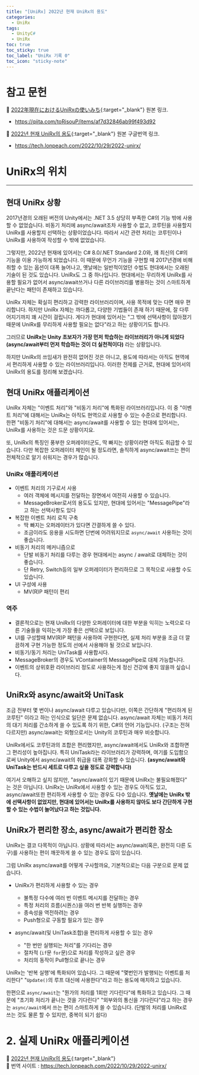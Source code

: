 ```yaml
---
title: "[UniRx] 2022년 현재 UniRx의 용도"
categories:
  - UniRx
tags:
  - UnityC#
  - UniRx
toc: true
toc_sticky: true
toc_label: "UniRx 기록 0"
toc_icon: "sticky-note"
---
```


# 참고 문헌

🔺 [2022年現在におけるUniRxの使いみち](https://qiita.com/toRisouP/items/af7d32846ab99f493d92){:target="_blank"} 원본 링크. <br>
- <https://qiita.com/toRisouP/items/af7d32846ab99f493d92> <br>

🔺 [2022년 현재 UniRx의 용도](https://tech.lonpeach.com/2022/10/29/2022-unirx){:target="_blank"} 원본 구글번역 링크. <br>
- <https://tech.lonpeach.com/2022/10/29/2022-unirx/> <br>

# UniRx의 위치

---

## 현대 UniRx 상황
2017년경의 오래된 버전의 Unity에서는 .NET 3.5 상당히 부족한 C#의 기능 밖에 사용할 수 없었습니다. 비동기 처리에 async/await조차 사용할 수 없고, 코루틴을 사용할지 UniRx를 사용할지 선택하는 상황이었습니다. 따라서 시간 관련 처리는 코루틴이나 UniRx를 사용하여 작성할 수 밖에 없었습니다. <br>

그렇지만, 2022년 현재에 있어서는 C# 8.0/.NET Standard 2.0와, 꽤 최신의 C#의 기능을 이용 가능하게 되었습니다. 이 때문에 무언가 기능을 구현할 때 2017년경에 비해 취할 수 있는 옵션이 대폭 늘어나고, 옛날에는 일반적이었던 수법도 현대에서는 오래된 기술이 된 것도 있습니다. UniRx도 그 중 하나입니다. 현대에서는 무리하게 UniRx를 사용할 필요가 없어서 async/await쓰거나 다른 라이브러리를 병용하는 것이 스마트하게 끝난다는 패턴이 존재하고 있습니다.<br>

UniRx 자체는 확실히 편리하고 강력한 라이브러리이며, 사용 목적에 맞는 다면 매우 편리합니다. 하지만 UniRx 자체는 까다롭고, 다양한 기법들이 존재 하기 때문에, 잘 다루어지기까지 꽤 시간이 걸립니다. 게다가 현대에 있어서는 "그 밖에 선택사항이 많아졌기 때문에 UniRx를 무리하게 사용할 필요는 없다"라고 하는 상황이기도 합니다.<br>

그러므로 **UniRx는 Unity 초보자가 가장 먼저 학습하는 라이브러리가 아니게 되었다(async/await부터 먼저 학습하는 것이 더 실천적이다)** 라는 상황입니다.<br>

하지만 UniRx의 쓰임새가 완전히 없어진 것은 아니고, 용도에 따라서는 아직도 현역에서 편리하게 사용할 수 있는 라이브러리입니다. 이러한 전제를 근거로, 현대에 있어서의 UniRx의 용도를 정리해 보겠습니다.<br>

## 현대 UniRx 애플리케이션

UniRx 자체는 "이벤트 처리"와 "비동기 처리"에 특화된 라이브러리입니다. 이 중 "이벤트 처리"에 대해서는 UniRx는 아직도 현역으로 사용할 수 있는 수준으로 편리합니다. 한편 "비동기 처리"에 대해서는 async/await를 사용할 수 있는 현대에 있어서는, UniRx를 사용하는 것은 드문 상황이지요.<br>

또, UniRx의 특징인 풍부한 오퍼레이터군도, 딱 빠지는 상황이라면 아직도 취급할 수 있습니다. 다만 복잡한 오퍼레이터 체인이 될 정도라면, 솔직하게 async/await쓰는 편이 전체적으로 알기 쉬워지는 경우가 많습니다.<br>

### UniRx 애플리케이션
- 이벤트 처리의 기구로서 사용
  + 여러 객체에 메시지를 전달하는 장면에서 여전히 사용할 수 있습니다.
  + MessageBroker로서의 용도도 있지만, 현대에 있어서는 "MessagePipe"라고 하는 선택사항도 있다
- 복잡한 이벤트 처리 로직 구축
  + 딱 빠지는 오퍼레이터가 있다면 간결하게 쓸 수 있다.
  + 조금이라도 응용을 시도하면 단번에 어려워지므로 `async/await` 사용하는 것이 좋습니다.
- 비동기 처리의 메커니즘으로
  + 단발 비동기 처리를 다루는 경우 현대에서는 async / await로 대체하는 것이 좋습니다.
  + 단 Retry, Switch등의 일부 오퍼레이터가 편리하므로 그 목적으로 사용할 수도 있습니다.
- UI 구성에 사용
  + MV(R)P 패턴이 편리

### 역주
- 결론적으로는 현재 UniRx의 다양한 오퍼레이터에 대한 부분을 익히는 노력으로 다른 기술들을 익히는게 가장 좋은 선택으로 보입니다.
- UI를 구성할때 MV(R)P 패턴을 사용하여 구현한다면, 실제 처리 부분을 조금 더 깔끔하게 구현 가능한 정도의 선에서 사용해야 될 것으로 보입니다.
- 비동기/동기 처리는 UniTask를 사용합시다.
- MessageBroker의 경우도 VContainer의 MessagePipe로 대체 가능합니다.
- 이벤트의 상위호환 라이브러리 정도로 사용하는게 정신 건강에 좋지 않을까 싶습니다.

## UniRx와 async/await와 UniTask
조금 전부터 몇 번이나 async/await 다루고 있습니다만, 이쪽은 간단하게 "편리하게 된 코루틴" 이라고 하는 인식으로 일단은 문제 없습니다. async/await 자체는 비동기 처리의 대기 처리를 간소하게 쓸 수 있도록 하기 위한, C#의 언어 기능입니다. (구조는 전혀 다르지만) async/await는 외형으로서는 Unity의 코루틴과 매우 비슷합니다.<br>

UniRx에서도 코루틴과의 조합은 편리했지만, async/await에서도 UniRx와 조합하면 그 편리성이 높아집니다. 특히 UniTask라는 라이브러리가 강력하며, 여기를 도입함으로써 Unity에서 async/await의 취급을 대폭 강화할 수 있습니다. **(async/await와 UniTask는 반드시 세트로 다루고 싶을 정도로 강력합니다)**<br>

여기서 오해하고 싶지 않지만, "async/await이 있기 때문에 UniRx는 불필요해졌다" 는 것은 아닙니다. UniRx는 UniRx에서 사용할 수 있는 경우도 아직도 있고, async/await또한 편리하게 사용할 수 있는 경우도 다수 있습니다. **옛날에는 UniRx 밖에 선택사항이 없었지만, 현대에 있어서는 UniRx를 사용하지 않아도 보다 간단하게 구현할 수 있는 수법이 늘어났다고 하는 것입니다.**<br>


## UniRx가 편리한 장소, async/await가 편리한 장소
UniRx는 결코 다목적이 아닙니다. 상황에 따라서는 async/await(혹은, 완전히 다른 도구)를 사용하는 편이 깨끗하게 쓸 수 있는 경우도 많이 있습니다.<br>

그럼 UniRx async/await를 어떻게 구사할까요, 기본적으로는 다음 구분으로 문제 없습니다.<br>

- UniRx가 편리하게 사용할 수 있는 경우
    + 불특정 다수에 여러 번 이벤트 메시지를 전달하는 경우
    + 특정 처리의 흐름(시퀀스)을 여러 번 반복 실행하는 경우
    + 종속성을 역전하려는 경우
    + Push형으로 구동할 필요가 있는 경우

- async/await(및 UniTask조합)을 편리하게 사용할 수 있는 경우
    + "한 번만 실행되는 처리"를 기다리는 경우
    + 절차적 (`if`문 `for`문)으로 처리를 작성하고 싶은 경우
    + 처리의 동작이 Pull형으로 끝나는 경우

UniRx는 '반복 실행'에 특화되어 있습니다. 그 때문에 "몇번인가 발행되는 이벤트를 처리한다" "`Update()`의 루프 대신에 사용한다"라고 하는 용도에 매치하고 있습니다.<br>

한편으로 `async/await`는 "뭔가의 처리를 1회만 기다린다"에 특화하고 있습니다. 그 때문에 "초기화 처리가 끝나는 것을 기다린다" "외부와의 통신을 기다린다"라고 하는 경우는 `async/await`에서 쓰는 편이 스마트하게 쓸 수 있습니다. (단발의 처리를 UniRx로 쓰는 것도 물론 할 수 있지만, 중복이 되기 쉽다)<br>

# 2. 실제 UniRx 애플리케이션

🐷 [2022년 현재 UniRx의 용도](https://tech.lonpeach.com/2022/10/29/2022-unirx){:target="_blank"}<br>
🐷 번역 사이트 : <https://tech.lonpeach.com/2022/10/29/2022-unirx/>

<!--
📣<br>
**Beakjoon**에서 PASS된 코드만 업데이트합니다.<br>
알고리즘을 먼저 풀이하는 언어(Java)가 정해져있어, 
풀이 언어(Python, C++, Java)가 모두 업데이트될 때까지는 시간이 걸릴 수 있습니다.
{: .notice--primary}

📌 **작성자 개발 환경** <br>
**OS** : Windows 10<br>
{: .notice--primary}
-->

<!--
### 테이블 구성
  * [1장](#chapter-1)
  * [2장](#chapter-2)
  * [3장](#chapter-3)
  
```cs
using System.Collections;
using UnityEngine;

/// <summary>
/// 100에서 카운트 다운 값을 보고하는 샘플
/// </summary>
public class TimeCounter : MonoBehaviour
{
    /// <summary>
    /// 이벤ㅌ 핸들러 (이벤트 메시지의 형식 정의)
    /// </summary>
    public delegate void TimerEventHandler(int time);

    /// <summary>
    /// 이벤트
    /// </summary>
    public event TimerEventHandler OnTimeChanged;

    private void Start()
    {
        // 타이머 시작
        StartCoroutine(TimerCoroutine());        
    }

    private IEnumerator TimerCoroutine()
    {
        // 100에서 카운트 다운
        var time = 100;
        while (time > 0)
        {
            time--;

            // 이벤트 알림
            OnTimeChanged(time);

            // 1초 기다리는
            yield return new WaitForSeconds(1);
        }
    }
}
```
```cs
using UnityEngine;
using UnityEngine.UI;

public class TimerView : MonoBehaviour
{
    // 각 인스턴스는 인스펙터에서 설정
    [SerializeField] private TimeCounter timeCounter;
    [SerializeField] private Text counterText; // UGUI의 Text

    private void Start()
    {
        // 타이머 카운터가 변화한 이벤트를 받고 UGUI Text를 업데이트
        timeCounter.OnTimeChanged += time => // "=>" 는 람다식이라는 익명 함수 표기법 
        {
            // 현재 타이머 값을 UI에 반영
            counterText.text = time.ToString();
        };
    }
}
```
***




|  언어  | Markdown | 언어 | Markdown |
| :---: | :---: | :---: | :---: |
| Bash | bash | JSON | json |
| C# | cs | Java | java |
| C++ | cpp | JavaScript | javascript |
| CSS | css | PHP | php |
| Diff | diff | Perl | perl |
| HTML, XML | html | Python | python |
| HTTP | http | Ruby | ruby |
| Ini | ini | SQL | sql |

<br>

***
___
___

---
-->

<!-- 
    
    https://dilee.tistory.com/2
    https://aboneu.tistory.com/485

    https://github.com/ikatyang/emoji-cheat-sheet/blob/master/README.md -emoji

언어 | Markdown | 언어 | Markdown
---|:---:|:---:|---:
Bash | bash | JSON | json

  값 | 의미 | 기본값
---|:---:|---:
`static` | 유형(기준) 없음 / 배치 불가 | `static`
`relative` | 요소 **자신** 기준으로 배치 |
`absolute` | 위치 상 **_부모_(조상)요소** 기준으로 배치 |
`fixed` | **브라우저 창** 기준으로 배치 |

  A (기본 왼쪽 정렬) | B (가운데 정렬) | C (오른쪽 정렬)
---|:---:|---:
`1` | 가나다라 | abc
`2` | 가나다라마 | abcd
`3` | 가나다라마바 | abcde
`4` | 가나다라마바사 | abcdef

언어  Markdown  언어  Markdown
Bash  bash  JSON  json
C#  cs  Java  java
C++ cpp JavaScript  javascript
CSS css PHP php
Diff  diff  Perl  perl
HTML, XML html  Python  python
HTTP  http  Ruby  ruby
Ini ini SQL sql

<div align=right>(🔺많이 참고했던 공식 홈페이지입니다! 원문이라 낯설지만 왠만한건 다 적혀있습니다.)</div>
<br>

# H1
## H2
### H3
#### H4
##### H5
###### H6

> first blockqute
>> second blockqute
>>> third blockqute

*single asterisks* - 기울임체
_single underscores_ - 기울임체
**double asterisks** - 굵은글씨체
__double underscores__ - 기울임체/굵은글씨체
***triple underscores*** - 기울임체/굵은글씨체
~~cancelline~~ - 취소줄

**굵은 글씨**  
*이텔릭*  
_이탤릭_  
~~취소선~~  
<u>밑줄</u>  
ex)  
This is the **bold** text and this is the *italic* text and <u>let's</u> do ~~strikethrough~~


- [minimal-mistakes theme 공식 홈페이지](https://mmistakes.github.io/minimal-mistakes/)
- [minimal-mistakes 가이드](https://mmistakes.github.io/minimal-mistakes/docs/quick-start-guide/)
- [minimal-mistakes Github Link](https://github.com/mmistakes/minimal-mistakes)

<br>
<b><u><span style="font-size:20px">문제</span></u></b>

두 정수 A와 B를 입력받은 다음, A+B를 출력하는 프로그램을 작성하시오.

<br>
<b><u><span style="font-size:20px">입력</span></u></b>

첫째 줄에 A와 B가 주어진다. (0 < A, B < 10)

<br>
<b><u><span style="font-size:20px">출력</span></u></b>

첫째 줄에 A+B를 출력한다.

<br>
<br>

# 문제 풀이

---

깊게 설명할 내용이 없습니다 😀<br>
정수는 두개가 입력되며, 이 결과를 한 줄에 출력하면 됩니다.<br>

<br>
<br>

# 문제 코드

## C# 코드 "event 와 UniRx"

<script src="https://gist.github.com/eona1301/ffc5be1f747f3833d2eba0b4c98fa310.js"></script>

2번 라인은 string list를 int list로 변경해주는 코드입니다.<br>

## C++

<script src="https://gist.github.com/eona1301/e9e90dcd958e17e20f24a444bd96c2b7.js"></script>

## Java

<script src="https://gist.github.com/eona1301/9856371899c367462a8b4df8cdff3fc4.js"></script>

<br>
<br>

# 제출 결과


![image](https://user-images.githubusercontent.com/45550607/107748563-9a6a2b00-6d5c-11eb-98fc-dadb97e1b8b6.png){: .image-center}
-->